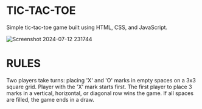 # TIC-TAC-TOE
Simple tic-tac-toe game built using HTML, CSS, and JavaScript.


![Screenshot 2024-07-12 231744](https://github.com/user-attachments/assets/ef8813b4-541c-4543-9bef-849a4aa97672)


# RULES
Two players take turns: placing 'X' and 'O' marks in empty spaces on a 3x3 square grid. Player with the 'X' mark starts first. The first player to place 3 marks in a vertical, horizontal, or diagonal row wins the game.
If all spaces are filled, the game ends in a draw.


#
